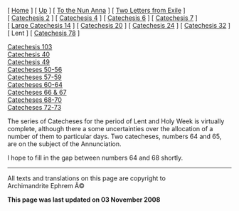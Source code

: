 \[ [Home](index.md) \] \[ [Up](theodore.md) \]
\[ [To the Nun Anna](Anna-ep.md) \]
\[ [Two Letters from Exile](exile-epp.md) \]
\[ [Catechesis 2](ths02.md) \] \[ [Catechesis 4](ths04.md) \]
\[ [Catechesis 6](ths06.md) \] \[ [Catechesis 7](ths07.md) \]
\[ [Large Catechesis 14](ths14l.md) \] \[ [Catechesis 20](ths20.md) \]
\[ [Catechesis 24](ths24.md) \] \[ [Catechesis 32](ths32.md) \]
\[ Lent \] \[ [Catechesis 78](Ths78.md) \]

[Catechesis 103](catechesis_103.md)\
[Catechesis 40](ths40.md)\
[Catechesis 49](catechesis_49.md)\
[Catecheses 50-56](ths50-56.md)\
[Catecheses 57-59](ths57-59.md)\
[Catecheses 60-64](ths60-64.md)\
[Catecheses 66 & 67](ths66-67.md)\
[Catecheses 68-70](ths68-70.md)\
[Catecheses 72-73](ths72-73.md)

The series of Catecheses for the period of Lent and Holy Week is
virtually complete, although there a some uncertainties over the
allocation of a number of them to particular days. Two catecheses,
numbers 64 and 65, are on the subject of the Annunciation.

I hope to fill in the gap between numbers 64 and 68 shortly.

------------------------------------------------------------------------

All texts and translations on this page are copyright to\
Archimandrite Ephrem Â©

**This page was last updated on 03 November 2008**
